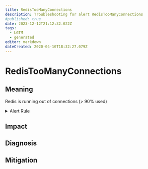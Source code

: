 ```yaml
---
title: RedisTooManyConnections
description: Troubleshooting for alert RedisTooManyConnections
#published: true
date: 2023-12-12T21:12:32.022Z
tags: 
  - LGTM
  - generated
editor: markdown
dateCreated: 2020-04-10T18:32:27.079Z
---
```


# RedisTooManyConnections

## Meaning
[//]: # "Short paragraph that explains what the alert means"
Redis is running out of connections (> 90% used)

<details>
  <summary>Alert Rule</summary>

{{% rule "redis/oliver006-redis-exporter.yml" "RedisTooManyConnections" %}}

<!-- Rule when generated

```yaml
alert: RedisTooManyConnections
expr: redis_connected_clients / redis_config_maxclients * 100 > 90
for: 2m
labels:
    severity: warning
annotations:
    summary: Redis too many connections (instance {{ $labels.instance }})
    description: |-
        Redis is running out of connections (> 90% used)
          VALUE = {{ $value }}
          LABELS = {{ $labels }}
    runbook: https://github.com/srerun/prometheus-alerts/blob/main/content/runbooks/oliver006-redis-exporter/RedisTooManyConnections.md

```

-->

</details>


## Impact
[//]: # "What could / will happen if the alert is not addressed"



## Diagnosis
[//]: # "Steps to take to identify the cause of the problem"



## Mitigation
[//]: # "The steps necessary to resolve the alert"
